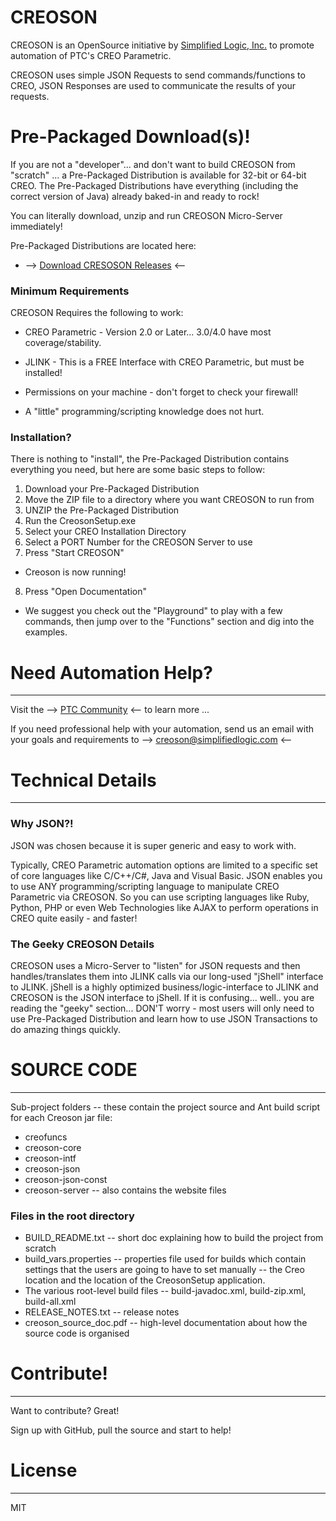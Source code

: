 # CREOSON

CREOSON is an OpenSource initiative by [Simplified Logic, Inc.](http://www.simplifiedlogic.com) to promote automation of PTC's CREO Parametric.

CREOSON uses simple JSON Requests to send commands/functions to CREO, JSON Responses are used to communicate the results of your requests.



# Pre-Packaged Download(s)!
If you are not a "developer"... and don't want to build CREOSON from "scratch" ... a Pre-Packaged Distribution is available for 32-bit or 64-bit CREO.  The Pre-Packaged Distributions have everything (including the correct version of Java) already baked-in and ready to rock!

You can literally download, unzip and run CREOSON Micro-Server immediately!

 Pre-Packaged Distributions are located here:
 - --> [Download CRESOSON Releases](https://github.com/SimplifiedLogic/creoson/releases) <--



### Minimum Requirements

CREOSON Requires the following to work:

* CREO Parametric - Version 2.0 or Later... 3.0/4.0 have most coverage/stability.
* JLINK - This is a FREE Interface with CREO Parametric, but must be installed!
* Permissions on your machine - don't forget to check your firewall!

* A "little" programming/scripting knowledge does not hurt.



### Installation?

There is nothing to "install", the Pre-Packaged Distribution contains everything you need, but here are some basic steps to follow:

1. Download your Pre-Packaged Distribution
2. Move the ZIP file to a directory where you want CREOSON to run from
3. UNZIP the Pre-Packaged Distribution
4. Run the CreosonSetup.exe
5. Select your CREO Installation Directory
6. Select a PORT Number for the CREOSON Server to use
7. Press "Start CREOSON"
- Creoson is now running!
8. Press "Open Documentation"
- We suggest you check out the "Playground" to play with a few commands, then jump over to the "Functions" section and dig into the examples.


# Need Automation Help?
----

Visit the --> [PTC Community](https://community.ptc.com/t5/Creo/ct-p/Creo) <-- to learn more ...

If you need professional help with your automation, send us an email with your goals and requirements to --> creoson@simplifiedlogic.com <--

# Technical Details

----

### Why JSON?!

JSON was chosen because it is super generic and easy to work with.

Typically, CREO Parametric automation options are limited to a specific set of core languages like C/C++/C#, Java and Visual Basic.  JSON enables you to use ANY programming/scripting language to manipulate CREO Parametric via CREOSON.  So you can use scripting languages like Ruby, Python, PHP or even Web Technologies like AJAX to perform operations in CREO quite easily - and faster!


### The Geeky CREOSON Details

CREOSON uses a Micro-Server to "listen" for JSON requests and then handles/translates them into JLINK calls via our long-used "jShell" interface to JLINK.  jShell is a highly optimized business/logic-interface to JLINK and CREOSON is the JSON interface to jShell.  If it is confusing... well.. you are reading the "geeky" section... DON'T worry - most users will only need to use Pre-Packaged Distribution and learn how to use JSON Transactions to do amazing things quickly.



# SOURCE CODE
----
Sub-project folders -- these contain the project source and Ant build script for each Creoson jar file:

* creofuncs
* creoson-core
* creoson-intf
* creoson-json
* creoson-json-const
* creoson-server -- also contains the website files

### Files in the root directory

* BUILD_README.txt -- short doc explaining how to build the project from scratch
* build_vars.properties -- properties file used for builds which contain settings that the users are going to have to set manually -- the Creo location and the location of the CreosonSetup application.
* The various root-level build files -- build-javadoc.xml, build-zip.xml, build-all.xml
* RELEASE_NOTES.txt -- release notes
* creoson_source_doc.pdf -- high-level documentation about how the source code is organised



# Contribute!
----
Want to contribute? Great!

Sign up with GitHub, pull the source and start to help!



# License
----

MIT

